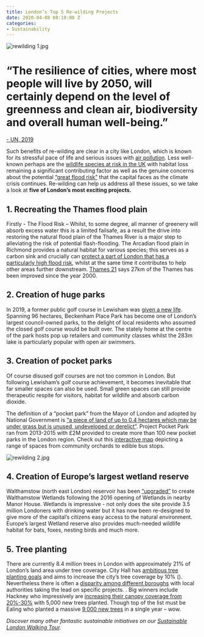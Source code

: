 ```yaml
---
title: London’s Top 5 Re-wilding Projects
date: 2020-04-08 08:19:00 Z
categories:
- Sustainability
---
```


![rewilding 1.jpg](/uploads/rewilding%201.jpg)



# “The resilience of cities, where most people will live by 2050, will certainly depend on the level of greenness and clean air, biodiversity and overall human well-being.” 
[- UN, 2019](https://www.unenvironment.org/news-and-stories/story/rewilding-londons-urban-spaces) 


Such benefits of re-wilding are clear in a city like London, which is known for its stressful pace of life and serious issues with [air pollution](https://www.theguardian.com/environment/2015/jul/15/nearly-9500-people-die-each-year-in-london-because-of-air-pollution-study). Less well-known perhaps are the [wildlife species at risk in the UK](https://friendsoftheearth.uk/nature/ipbes-biodiversity-report-friends-earth-calls-uk-government-step-avoid-catastrophic-nature) with habitat loss remaining a significant contributing factor as well as the genuine concerns about the potential [“great flood risk”](https://www.independent.co.uk/news/uk/home-news/london-flood-risk-map-shows-areas-of-the-capital-most-in-danger-10039405.html) that the capital faces as the climate crisis continues. Re-wilding can help us address all these issues, so we take a look at **five of London’s most exciting projects.**




## 1. Recreating the Thames flood plain

Firstly - The Flood Risk – Whilst, to some degree, all manner of greenery will absorb excess water this is a limited failsafe, as a result the drive into restoring the natural flood plain of the Thames River is a major step to alleviating the risk of potential flash-flooding. The Arcadian flood plain in Richmond provides a natural habitat for various species; this serves as a carbon sink and crucially can [protect a part of London that has a particularly high flood risk](https://www.theguardian.com/environment/2020/feb/27/rewilding-project-aims-give-thames-flood-plain-back), whilst at the same time it contributes to help other areas further downstream. [Thames 21](https://www.thames21.org.uk/joinacampaign/londonriversweek/rewilding-londons-rivers/) says 27km of the Thames has been improved since the year 2000. 


## 2. Creation of huge parks 

In 2019, a former public golf course in Lewisham was [given a new life](https://www.theguardian.com/travel/2019/jul/19/beckenham-place-park-lewisham-london-lake-woods-rewilding). Spanning 96 hectares, Beckenham Place Park has become one of London’s largest council-owned parks, to the delight of local residents who assumed the closed golf course would be built over. The stately home at the centre of the park hosts pop up retailers and community classes whilst the 283m lake is particularly popular with open air swimmers.

## 3. Creation of pocket parks

Of course disused golf courses are not too common in London. But following Lewisham’s golf course achievement, it becomes inevitable that far smaller spaces can also be used. Small green spaces can still provide therapeutic respite for visitors, habitat for wildlife and absorb carbon dioxide.

The definition of a “pocket park” from the Mayor of London and adopted by National Government is [“a piece of land of up to 0.4 hectares which may be under grass but is unused, undeveloped or derelict”](https://assets.publishing.service.gov.uk/government/uploads/system/uploads/attachment_data/file/528874/Pocket_Parks_Prospectus_Archived.pdf). Project Pocket Park ran from 2013-2015 with £2M provided to create more than 100 new pocket parks in the London region. Check out this [interactive map](https://www.london.gov.uk/what-we-do/environment/parks-green-spaces-and-biodiversity/pocket-parks-map) depicting a range of spaces from community orchards to edible bus stops. 

![rewilding 2.jpg](/uploads/rewilding%202.jpg)


## 4. Creation of Europe’s largest wetland reserve

Walthamstow (north east London) reservoir has been [“upgraded”](https://architectureforlondon.com/news/rewilding-london/) to create Walthamstow Wetlands following the 2016 opening of Wetlands in nearby Manor House. Wetlands is impressive - not only does the site provide 3.5 million Londoners with drinking water but it has now been re-designed to give more of the capital’s citizens easy access to the natural environment. Europe’s largest Wetland reserve also provides much-needed wildlife habitat for bats, foxes, nesting birds and much more. 


## 5. Tree planting

There are currently 8.4 million trees in London with approximately 21% of London’s land area under tree coverage. City Hall has [ambitious tree planting goals](https://www.london.gov.uk/what-we-do/environment/parks-green-spaces-and-biodiversity/trees-and-woodlands) and aims to increase the city’s tree coverage by 10% (). Nevertheless there is often a [disparity among different boroughs](https://www.homesandproperty.co.uk/property-news/buying/new-homes/londons-most-ecofriendly-boroughs-ealing-bromley-and-croydon-top-list-of-capitals-greenest-areas-a135216.html) with local authorities taking the lead on specific projects. . Big winners include Hackney who impressively are [increasing their canopy coverage from 20%-30%](https://www.prolandscapermagazine.com/5000-new-street-trees-to-be-planted-in-hackney/) with 5,000 new trees planted. Though top of the list must be Ealing who planted a massive [9,000 new trees](http://ealingnewsextra.co.uk/features/tree-planting/) in a single year – wow.

*Discover many other fantastic sustainable initiatives on our [Sustainable London Walking Tour](https://www.insiderlondon.com/london/educational-tours/sustainable-london-architecture-tour/#sustainable-london-tour).*